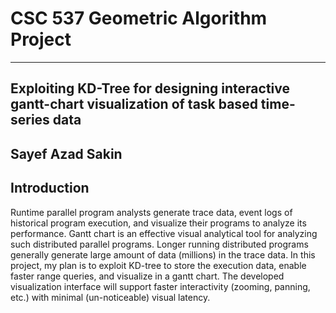 # CSC 537 Geometric Algorithm Project

----

## Exploiting KD-Tree for designing interactive gantt-chart visualization of task based time-series data
## Sayef Azad Sakin

## Introduction
Runtime parallel program analysts generate trace data, event logs of historical program execution, and visualize their programs to analyze its performance. Gantt chart is an effective visual analytical tool for analyzing such distributed parallel programs. Longer running distributed programs generally generate large amount of data (millions) in the trace data. In this project, my plan is to exploit KD-tree to store the execution data, enable faster range queries, and visualize in a gantt chart. The developed visualization interface will support faster interactivity (zooming, panning, etc.) with minimal (un-noticeable) visual latency.
